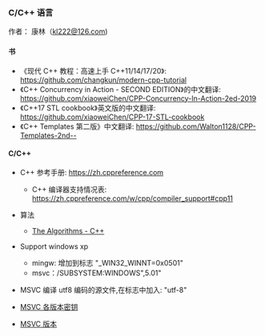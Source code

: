 ### C/C++ 语言
作者： 康林（kl222@126.com)

#### 书
- 《现代 C++ 教程：高速上手 C++11/14/17/20》: https://github.com/changkun/modern-cpp-tutorial
- 《C++ Concurrency in Action - SECOND EDITION》的中文翻译: https://github.com/xiaoweiChen/CPP-Concurrency-In-Action-2ed-2019
- 《C++17 STL cookbook》英文版的中文翻译: https://github.com/xiaoweiChen/CPP-17-STL-cookbook
- 《C++ Templates 第二版》中文翻译: https://github.com/Walton1128/CPP-Templates-2nd--

#### C/C++

- C++ 参考手册: https://zh.cppreference.com
  - C++ 编译器支持情况表: https://zh.cppreference.com/w/cpp/compiler_support#cpp11

- 算法
  + [The Algorithms - C++](https://github.com/TheAlgorithms/C-Plus-Plus)

- Support windows xp
  + mingw: 增加到标志 "_WIN32_WINNT=0x0501" 
  + msvc：/SUBSYSTEM:WINDOWS",5.01"

- MSVC 编译 utf8 编码的源文件,在标志中加入: "utf-8"
- [MSVC 各版本密钥](VisualStudioKey.md)
- [MSVC 版本](MSVCVersion.md)